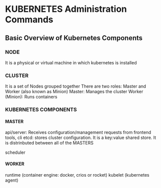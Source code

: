 # KUBERNETES Administration Commands

## Basic Overview of Kubernetes Components

### NODE
It is a physical or virtual machine in which kubernetes is installed

### CLUSTER
It is a set of Nodes grouped together
There are two roles: Master and Worker (also known as Minion)
Master: Manages the cluster
Worker (Minion): Runs containers

### KUBERNETES COMPONENTS

#### MASTER
api/server: Receives configuration/management requests from frontend tools, cli
etcd: stores cluster configuration. It is a key:value shared store. It is distrinbuted between all of the MASTERS

scheduler


#### WORKER
runtime (container engine: docker, crios or rocket)
kubelet (kubernetes agent)







